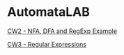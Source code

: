 # AutomataLAB
[CW2 - NFA, DFA and RegExp Example](./CW2.html)

[CW3 - Regular Expressions](./CW3.html)

